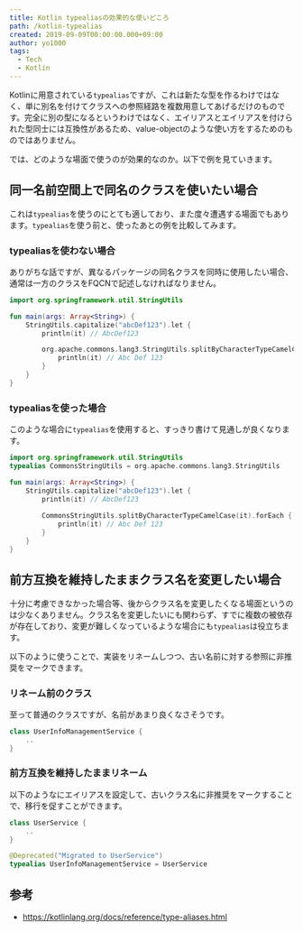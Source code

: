 ```yaml
---
title: Kotlin typealiasの効果的な使いどころ
path: /kotlin-typealias
created: 2019-09-09T00:00:00.000+09:00
author: yo1000
tags:
  - Tech
  - Kotlin
---
```


Kotlinに用意されている`typealias`ですが、これは新たな型を作るわけではなく、単に別名を付けてクラスへの参照経路を複数用意してあげるだけのものです。完全に別の型になるというわけではなく、エイリアスとエイリアスを付けられた型同士には互換性があるため、value-objectのような使い方をするためのものではありません。

では、どのような場面で使うのが効果的なのか。以下で例を見ていきます。


## 同一名前空間上で同名のクラスを使いたい場合
これは`typealias`を使うのにとても適しており、また度々遭遇する場面でもあります。`typealias`を使う前と、使ったあとの例を比較してみます。

### typealiasを使わない場合
ありがちな話ですが、異なるパッケージの同名クラスを同時に使用したい場合、通常は一方のクラスをFQCNで記述しなければなりません。

```kotlin
import org.springframework.util.StringUtils

fun main(args: Array<String>) {
    StringUtils.capitalize("abcDef123").let {
        println(it) // AbcDef123

        org.apache.commons.lang3.StringUtils.splitByCharacterTypeCamelCase(it).forEach {
            println(it) // Abc Def 123
        }
    }
}
```

### typealiasを使った場合
このような場合に`typealias`を使用すると、すっきり書けて見通しが良くなります。

```kotlin
import org.springframework.util.StringUtils
typealias CommonsStringUtils = org.apache.commons.lang3.StringUtils

fun main(args: Array<String>) {
    StringUtils.capitalize("abcDef123").let {
        println(it) // AbcDef123
        
        CommonsStringUtils.splitByCharacterTypeCamelCase(it).forEach {
            println(it) // Abc Def 123
        }
    }
}
```


## 前方互換を維持したままクラス名を変更したい場合
十分に考慮できなかった場合等、後からクラス名を変更したくなる場面というのは少なくありません。クラス名を変更したいにも関わらず、すでに複数の被依存が存在しており、変更が難しくなっているような場合にも`typealias`は役立ちます。

以下のように使うことで、実装をリネームしつつ、古い名前に対する参照に非推奨をマークできます。

### リネーム前のクラス
至って普通のクラスですが、名前があまり良くなさそうです。

```kotlin
class UserInfoManagementService {
    ..
}
```

### 前方互換を維持したままリネーム
以下のようなにエイリアスを設定して、古いクラス名に非推奨をマークすることで、移行を促すことができます。

```kotlin
class UserService {
    ..
}

@Deprecated("Migrated to UserService")
typealias UserInfoManagementService = UserService
```


## 参考
- https://kotlinlang.org/docs/reference/type-aliases.html
